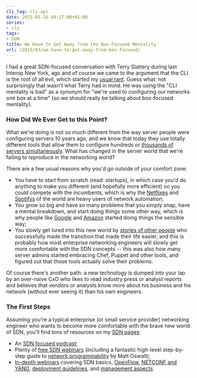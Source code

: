 ```yaml
---
cli_tag: cli-api
date: 2015-03-16 09:27:00+01:00
series:
- cli
tags:
- SDN
title: We Have to Get Away from the Box-Focused Mentality
url: /2015/03/we-have-to-get-away-from-box-focused/
---
```

I had a great SDN-focused conversation with Terry Slattery during last Interop New York, ago and of course we came to the argument that the CLI is the root of all evil, which started my [usual rant](/2014/02/is-cli-in-my-way-or-is-it-just-symptom/). Guess what: not surprisingly that wasn't what Terry had in mind. He was using the "CLI mentality is bad" as a synonym for "we're used to configuring our networks one box at a time" (so we should really be talking about box-focused mentality).
<!--more-->
### How Did We Ever Get to this Point?

What we're doing is not so much different from the way server people were configuring servers 10 years ago, and we know that today they use totally different tools that allow them to configure hundreds or [thousands of servers simultaneously](https://twitter.com/devops_borat/status/41587168870797312). What has changed in the server world that we're failing to reproduce in the networking world?

There are a few usual reasons why you'd go outside of your comfort zone:

-   You have to start from scratch (read: startups), in which case you'd do anything to make you different (and hopefully more efficient) so you could compete with the incumbents, which is why the [Netflixes](/2014/08/toolsmith-netflix-on-software-gone-wild/) and [Spotifys](/2014/07/network-automation-spotify-on-software/) of the world are heavy users of network automation;
-   You grow so big and have so many problems that you simply snap, have a mental breakdown, and start doing things some other way, which is why people like [Google](/2012/05/openflow-google-brilliant-but-not/) and [Amazon](/2013/12/packet-forwarding-in-amazon-vpc/) started doing things the sensible way;
-   You slowly get lured into this new world by [stories of other people](http://www.ipspace.net/Podcast/Software_Gone_Wild) who successfully made the transition that made their life easier, and this is probably how most enterprise networking engineers will slowly get more comfortable with the SDN concepts -- this was also how many server admins started embracing Chef, Puppet and other tools, and figured out that those tools actually solve their problems.

Of course there's another path: a new technology is dumped into your lap by an over-naive CxO who likes to read industry press or analyst reports and believes that vendors or analysts know more about his business and his network (without ever seeing it) than his own engineers.

### The First Steps

Assuming you're a typical enterprise (or small service provider) networking engineer who wants to become more comfortable with the brave new world of SDN, you'll find tons of resources on my [SDN pages](https://www.ipspace.net/SDN):

-   An [SDN focused podcast](http://www.ipspace.net/Podcast/Software_Gone_Wild);
-   Plenty of [free SDN webinars](http://content.ipspace.net/bin/publicWebinars) (including a fantastic high-level step-by-step guide to [network programmability](http://content.ipspace.net/get/NetProg101) by Matt Oswalt);
-   [In-depth webinars](https://www.ipspace.net/Roadmap/SDN_and_OpenFlow_webinars) covering SDN basics, [OpenFlow](http://www.ipspace.net/OpenFlow_Deep_Dive), [NETCONF and YANG](https://www.ipspace.net/NETCONF_and_YANG), [deployment guidelines](http://www.ipspace.net/SDN_Architectures_and_Deployment_Considerations), and [management aspects](http://www.ipspace.net/Monitoring_Software_Defined_Networks).
